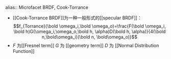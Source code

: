 alias:: Microfacet BRDF, Cook-Torrance

- [[Cook-Torrance BRDF]]为一种一般形式的[[specular BRDF]]：
  $$f_{Torrance}(\bold \omega_i,\bold \omega_o)=\frac{F(\bold \omega_i, \bold h)G(\omega_i,\omega_o,\bold h, \alpha)D(\bold h, \alpha)}{4(\bold n,\bold\omega_i)(\bold n, \bold\omega_o)}$$
- $F$ 为[[Fresnel term]]
  $G$ 为 [[geometry term]] 
  $D$ 为 [[Normal Distribution Function]]